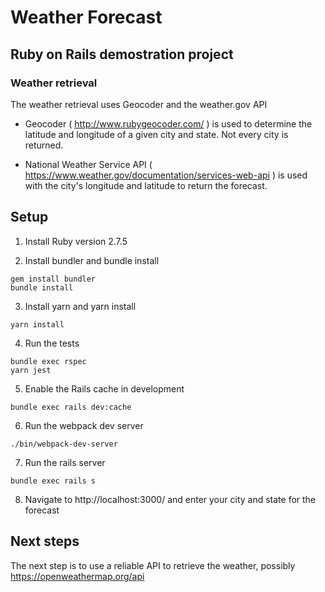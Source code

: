 # Weather Forecast

## Ruby on Rails demostration project

### Weather retrieval

The weather retrieval uses Geocoder and the weather.gov API

* Geocoder ( http://www.rubygeocoder.com/ ) is used to determine the latitude and longitude of a given city and state. Not every city is returned.

* National Weather Service API ( https://www.weather.gov/documentation/services-web-api ) is used with the city's longitude and latitude to return the forecast.

## Setup

1. Install Ruby version 2.7.5

2. Install bundler and bundle install
```
gem install bundler
bundle install
```

3. Install yarn and yarn install
```
yarn install
```

4. Run the tests
```
bundle exec rspec
yarn jest
```

5. Enable the Rails cache in development
```
bundle exec rails dev:cache
```

6. Run the webpack dev server
```
./bin/webpack-dev-server
```

7. Run the rails server
```
bundle exec rails s
```

8. Navigate to http://localhost:3000/ and enter your city and state for the forecast

## Next steps

The next step is to use a reliable API to retrieve the weather, possibly https://openweathermap.org/api